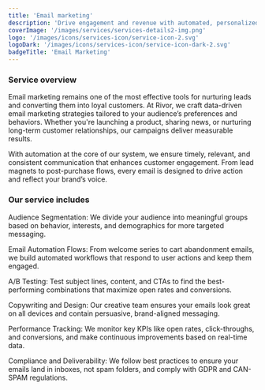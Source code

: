 ```yaml
---
title: 'Email marketing'
description: 'Drive engagement and revenue with automated, personalized email campaigns crafted to resonate with your audience.'
coverImage: '/images/services/services-details2-img.png'
logo: '/images/icons/services-icon/service-icon-2.svg'
logoDark: '/images/icons/services-icon/service-icon-dark-2.svg'
badgeTitle: 'Email Marketing'
---
```


### Service overview

Email marketing remains one of the most effective tools for nurturing leads and converting them into loyal customers. At Rivor, we craft data-driven email marketing strategies tailored to your audience’s preferences and behaviors. Whether you're launching a product, sharing news, or nurturing long-term customer relationships, our campaigns deliver measurable results.

With automation at the core of our system, we ensure timely, relevant, and consistent communication that enhances customer engagement. From lead magnets to post-purchase flows, every email is designed to drive action and reflect your brand’s voice.

### Our service includes

Audience Segmentation: We divide your audience into meaningful groups based on behavior, interests, and demographics for more targeted messaging.

Email Automation Flows: From welcome series to cart abandonment emails, we build automated workflows that respond to user actions and keep them engaged.

A/B Testing: Test subject lines, content, and CTAs to find the best-performing combinations that maximize open rates and conversions.

Copywriting and Design: Our creative team ensures your emails look great on all devices and contain persuasive, brand-aligned messaging.

Performance Tracking: We monitor key KPIs like open rates, click-throughs, and conversions, and make continuous improvements based on real-time data.

Compliance and Deliverability: We follow best practices to ensure your emails land in inboxes, not spam folders, and comply with GDPR and CAN-SPAM regulations.
